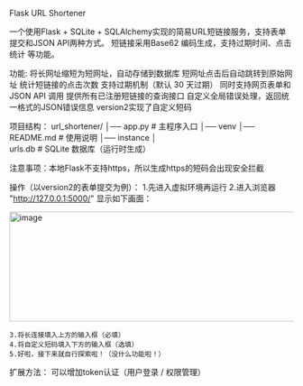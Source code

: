 Flask URL Shortener

一个使用Flask + SQLite + SQLAlchemy实现的简易URL短链接服务，支持表单提交和JSON API两种方式。
短链接采用Base62 编码生成，支持过期时间、点击统计 等功能。

功能:
  将长网址缩短为短网址，自动存储到数据库
  短网址点击后自动跳转到原始网址
  统计短链接的点击次数
  支持过期机制（默认 30 天过期）
  同时支持网页表单和 JSON API 调用
  提供所有已注册短链接的查询接口
  自定义全局错误处理，返回统一格式的JSON错误信息
  version2实现了自定义短码

项目结构：
  url_shortener/
  │── app.py              # 主程序入口
  │── venv
  │── README.md           # 使用说明
  │── instance
        │   
        urls.db             # SQLite 数据库（运行时生成）

注意事项：本地Flask不支持https，所以生成https的短码会出现安全拦截

操作（以version2的表单提交为例）：
    1.先进入虚拟环境再运行
    2.进入浏览器 "http://127.0.0.1:5000/" 显示如下画面：
    
   <img width="563" height="195" alt="image" src="https://github.com/user-attachments/assets/a14460da-d95e-45a4-ab2a-b8cbe76890f7" />

    
    3.将长连接填入上方的输入框（必填）
    4.将自定义短码填入下方的输入框（选填）
    5.好啦，接下来就自行探索啦！（没什么功能啦！）
    

扩展方法：
   可以增加token认证（用户登录 / 权限管理）







